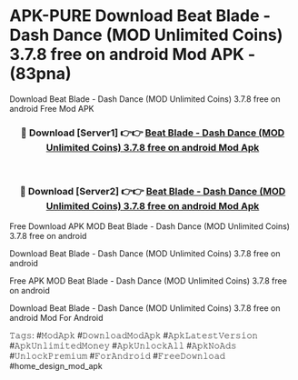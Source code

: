 # APK-PURE Download Beat Blade - Dash Dance (MOD Unlimited Coins) 3.7.8 free on android Mod APK - (83pna)
Download Beat Blade - Dash Dance (MOD Unlimited Coins) 3.7.8 free on android Free Mod APK

<div align="center">
<h3>🔴 Download [Server1] 👉👉 <a href="https://apk-comot.site?title=Beat_Blade_-_Dash_Dance_(MOD_Unlimited_Coins)_3.7.8_free_on_android">Beat Blade - Dash Dance (MOD Unlimited Coins) 3.7.8 free on android Mod Apk</a></h3><br>

<h3>🔴 Download [Server2] 👉👉 <a href="https://apk-comot.site?title=Beat_Blade_-_Dash_Dance_(MOD_Unlimited_Coins)_3.7.8_free_on_android">Beat Blade - Dash Dance (MOD Unlimited Coins) 3.7.8 free on android Mod Apk</a></h3>
</div>


Free Download APK MOD Beat Blade - Dash Dance (MOD Unlimited Coins) 3.7.8 free on android

Download Beat Blade - Dash Dance (MOD Unlimited Coins) 3.7.8 free on android 

Free APK MOD Beat Blade - Dash Dance (MOD Unlimited Coins) 3.7.8 free on android 

Download Beat Blade - Dash Dance (MOD Unlimited Coins) 3.7.8 free on android Mod For Android

𝚃𝚊𝚐𝚜: #𝙼𝚘𝚍𝙰𝚙𝚔 #𝙳𝚘𝚠𝚗𝚕𝚘𝚊𝚍𝙼𝚘𝚍𝙰𝚙𝚔 #𝙰𝚙𝚔𝙻𝚊𝚝𝚎𝚜𝚝𝚅𝚎𝚛𝚜𝚒𝚘𝚗 #𝙰𝚙𝚔𝚄𝚗𝚕𝚒𝚖𝚒𝚝𝚎𝚍𝙼𝚘𝚗𝚎𝚢 #𝙰𝚙𝚔𝚄𝚗𝚕𝚘𝚌𝚔𝙰𝚕𝚕 #𝙰𝚙𝚔𝙽𝚘𝙰𝚍𝚜 #𝚄𝚗𝚕𝚘𝚌𝚔𝙿𝚛𝚎𝚖𝚒𝚞𝚖 #𝙵𝚘𝚛𝙰𝚗𝚍𝚛𝚘𝚒𝚍 #𝙵𝚛𝚎𝚎𝙳𝚘𝚠𝚗𝚕𝚘𝚊𝚍 #home_design_mod_apk
